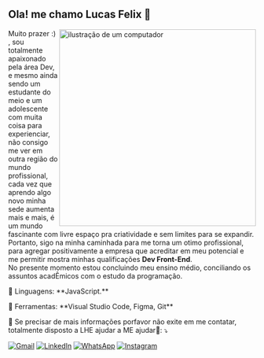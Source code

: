 ## Ola! me chamo Lucas Felix 👋

<img src="https://raw.githubusercontent.com/MicaelliMedeiros/micaellimedeiros/master/image/computer-illustration.png" alt="ilustração de um computador" min-width="400px" max-width="400px" width="400px" align="right">

<p align="left"> 
  Muito prazer :) , sou totalmente apaixonado pela área Dev, e mesmo ainda sendo um estudante do meio e um adolescente com muita coisa para experienciar, não consigo me ver em outra região do mundo profissional, cada vez que aprendo algo novo minha sede aumenta mais e mais, é um mundo fascinante com livre espaço pra criatividade e sem limites para se expandir. Portanto, sigo na minha caminhada para me torna um otimo profissional, para agregar positivamente a empresa que acreditar em meu potencial e me permitir mostra minhas qualificações  <strong>Dev Front-End</strong>.<br>
  No presente momento estou concluindo meu ensino médio, conciliando os assuntos acadÊmicos com o estudo da programação.
</p>

<p align="left">
  🦄 Linguagens: **JavaScript.**
</p>

<p align="left">
  💼 Ferramentas: **Visual Studio Code, Figma, Git**
</p>

<p align="left">
  💌 Se precisar de mais informações porfavor não exite em me contatar, totalmente disposto a LHE ajudar a ME ajudar🤗: ⤵️
</p>

<p align="left">
  <a href="lucasfelix250572@gmail.com" title="Gmail">
  <img src="https://img.shields.io/badge/-Gmail-FF0000?style=flat-square&labelColor=FF0000&logo=gmail&logoColor=white&link=LINK-DO-SEU-GMAIL" alt="Gmail"/></a>
  <a href="https://www.linkedin.com/in/lucas-felix-de-oliveira-9a4b452b6/" title="LinkedIn">
  <img src="https://img.shields.io/badge/-Linkedin-0e76a8?style=flat-square&logo=Linkedin&logoColor=white&link=LINK-DO-SEU-LINKEDIN" alt="LinkedIn"/></a>
  <a href="(81) 9 9209-6112" title="WhatsApp">
  <img src="https://img.shields.io/badge/-WhatsApp-25d366?style=flat-square&labelColor=25d366&logo=whatsapp&logoColor=white&link=API-DO-SEU-WHATSAPP" alt="WhatsApp"/></a>
  <a href="https://www.instagram.com/lusca.gbz/" title="Instagram">
  <img src="https://img.shields.io/badge/-Instagram-DF0174?style=flat-square&labelColor=DF0174&logo=instagram&logoColor=white&link=LINK-DO-SEU-INSTAGRAM" alt="Instagram"/></a>
</p>
